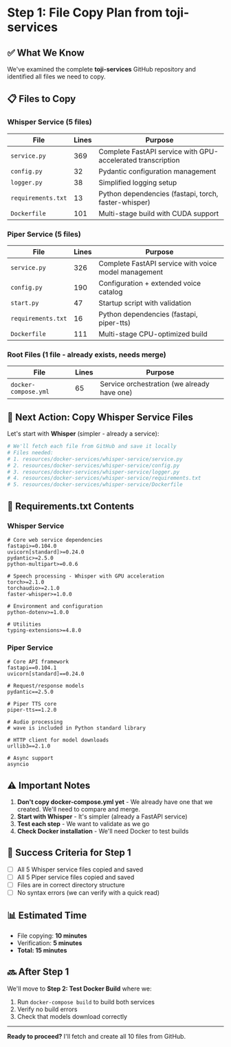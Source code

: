 # Step 1: File Copy Plan from toji-services

## ✅ What We Know

We've examined the complete **toji-services** GitHub repository and identified all files we need to copy.

## 📋 Files to Copy

### Whisper Service (5 files)

| File | Lines | Purpose |
|------|-------|---------|
| `service.py` | 369 | Complete FastAPI service with GPU-accelerated transcription |
| `config.py` | 32 | Pydantic configuration management |
| `logger.py` | 38 | Simplified logging setup |
| `requirements.txt` | 13 | Python dependencies (fastapi, torch, faster-whisper) |
| `Dockerfile` | 101 | Multi-stage build with CUDA support |

### Piper Service (5 files)

| File | Lines | Purpose |
|------|-------|---------|
| `service.py` | 326 | Complete FastAPI service with voice model management |
| `config.py` | 190 | Configuration + extended voice catalog |
| `start.py` | 47 | Startup script with validation |
| `requirements.txt` | 16 | Python dependencies (fastapi, piper-tts) |
| `Dockerfile` | 111 | Multi-stage CPU-optimized build |

### Root Files (1 file - already exists, needs merge)

| File | Lines | Purpose |
|------|-------|---------|
| `docker-compose.yml` | 65 | Service orchestration (we already have one) |

## 🎯 Next Action: Copy Whisper Service Files

Let's start with **Whisper** (simpler - already a service):

```powershell
# We'll fetch each file from GitHub and save it locally
# Files needed:
# 1. resources/docker-services/whisper-service/service.py
# 2. resources/docker-services/whisper-service/config.py
# 3. resources/docker-services/whisper-service/logger.py
# 4. resources/docker-services/whisper-service/requirements.txt
# 5. resources/docker-services/whisper-service/Dockerfile
```

## 📝 Requirements.txt Contents

### Whisper Service
```
# Core web service dependencies
fastapi>=0.104.0
uvicorn[standard]>=0.24.0
pydantic>=2.5.0
python-multipart>=0.0.6

# Speech processing - Whisper with GPU acceleration
torch>=2.1.0
torchaudio>=2.1.0
faster-whisper>=1.0.0

# Environment and configuration
python-dotenv>=1.0.0

# Utilities
typing-extensions>=4.8.0
```

### Piper Service
```
# Core API framework
fastapi==0.104.1
uvicorn[standard]==0.24.0

# Request/response models
pydantic==2.5.0

# Piper TTS core
piper-tts==1.2.0

# Audio processing
# wave is included in Python standard library

# HTTP client for model downloads
urllib3==2.1.0

# Async support
asyncio
```

## ⚠️ Important Notes

1. **Don't copy docker-compose.yml yet** - We already have one that we created. We'll need to compare and merge.
2. **Start with Whisper** - It's simpler (already a FastAPI service)
3. **Test each step** - We want to validate as we go
4. **Check Docker installation** - We'll need Docker to test builds

## 🚀 Success Criteria for Step 1

- [ ] All 5 Whisper service files copied and saved
- [ ] All 5 Piper service files copied and saved
- [ ] Files are in correct directory structure
- [ ] No syntax errors (we can verify with a quick read)

## 📊 Estimated Time

- File copying: **10 minutes**
- Verification: **5 minutes**
- **Total: 15 minutes**

## 🔜 After Step 1

We'll move to **Step 2: Test Docker Build** where we:
1. Run `docker-compose build` to build both services
2. Verify no build errors
3. Check that models download correctly

---

**Ready to proceed?** I'll fetch and create all 10 files from GitHub.
